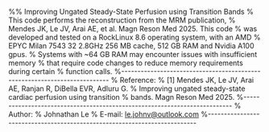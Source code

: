 %% Improving Ungated Steady-State Perfusion using Transition Bands
% This code performs the reconstruction from the MRM publication,
% Mendes JK, Le JV, Arai AE, et al. Magn Reson Med 2025. This code
% was developed and tested on a RockLinux 8.6 operating system, with an AMD
% EPYC Milan 7543 32 2.8GHz 256 MB cache, 512 GB RAM and Nvidia A100 gpus.
% Systems with ~64 GB RAM may encounter issues with insufficient memory 
% that require code changes to reduce memory requirements during certain 
% function calls.
%--------------------------------------------------------------------------
%   Reference:
%       [1] Mendes JK, Le JV, Arai AE, Ranjan R, DiBella EVR, Adluru G.
%           Improving ungated steady-state cardiac perfusion using transition
%           bands. Magn Reson Med 2025.
%--------------------------------------------------------------------------
%   Author:
%       Johnathan Le
%       E-mail: le.johnv@outlook.com
%--------------------------------------------------------------------------
